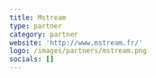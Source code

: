 ```yaml
---
title: Mstream
type: partner
category: partner
website: 'http://www.mstream.fr/'
logo: /images/partners/mstream.png
socials: []
---
```

